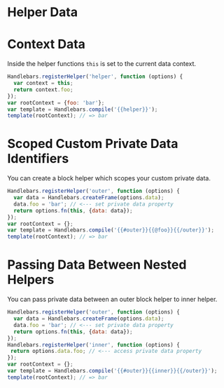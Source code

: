 # Helper Data

# Context Data
Inside the helper functions `this` is set to the current data context.

```js
Handlebars.registerHelper('helper', function (options) {
  var context = this;
  return context.foo;
});
var rootContext = {foo: 'bar'};
var template = Handlebars.compile('{{helper}}');
template(rootContext); // => bar
```

# Scoped Custom Private Data Identifiers

You can create a block helper which scopes your custom private data.

```js
Handlebars.registerHelper('outer', function (options) {
  var data = Handlebars.createFrame(options.data);
  data.foo = 'bar'; // <--- set private data property
  return options.fn(this, {data: data});
});
var rootContext = {};
var template = Handlebars.compile('{{#outer}}{{@foo}}{{/outer}}');
template(rootContext); // => bar
```

# Passing Data Between Nested Helpers

You can pass private data between an outer block helper to inner helper.
```js
Handlebars.registerHelper('outer', function (options) {
  var data = Handlebars.createFrame(options.data);
  data.foo = 'bar'; // <--- set private data property
  return options.fn(this, {data: data});
});
Handlebars.registerHelper('inner', function (options) {
 return options.data.foo; // <--- access private data property
});
var rootContext = {};
var template = Handlebars.compile('{{#outer}}{{inner}}{{/outer}}');
template(rootContext); // => bar
```
